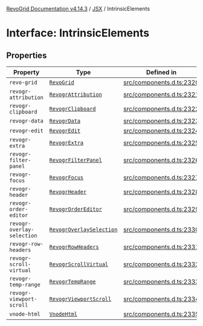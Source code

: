 [RevoGrid Documentation v4.14.3](README.md) / [JSX](Namespace.JSX.md) / IntrinsicElements

# Interface: IntrinsicElements

## Properties

| Property | Type | Defined in |
| ------ | ------ | ------ |
| `revo-grid` | [`RevoGrid`](JSX.Interface.RevoGrid.md) | [src/components.d.ts:2320](https://github.com/revolist/revogrid/blob/4d3feb8340f534dd1ff6941b4d5b83d4d4e2474c/src/components.d.ts#L2320) |
| `revogr-attribution` | [`RevogrAttribution`](JSX.Interface.RevogrAttribution.md) | [src/components.d.ts:2321](https://github.com/revolist/revogrid/blob/4d3feb8340f534dd1ff6941b4d5b83d4d4e2474c/src/components.d.ts#L2321) |
| `revogr-clipboard` | [`RevogrClipboard`](JSX.Interface.RevogrClipboard.md) | [src/components.d.ts:2322](https://github.com/revolist/revogrid/blob/4d3feb8340f534dd1ff6941b4d5b83d4d4e2474c/src/components.d.ts#L2322) |
| `revogr-data` | [`RevogrData`](JSX.Interface.RevogrData.md) | [src/components.d.ts:2323](https://github.com/revolist/revogrid/blob/4d3feb8340f534dd1ff6941b4d5b83d4d4e2474c/src/components.d.ts#L2323) |
| `revogr-edit` | [`RevogrEdit`](JSX.Interface.RevogrEdit.md) | [src/components.d.ts:2324](https://github.com/revolist/revogrid/blob/4d3feb8340f534dd1ff6941b4d5b83d4d4e2474c/src/components.d.ts#L2324) |
| `revogr-extra` | [`RevogrExtra`](JSX.Interface.RevogrExtra.md) | [src/components.d.ts:2325](https://github.com/revolist/revogrid/blob/4d3feb8340f534dd1ff6941b4d5b83d4d4e2474c/src/components.d.ts#L2325) |
| `revogr-filter-panel` | [`RevogrFilterPanel`](JSX.Interface.RevogrFilterPanel.md) | [src/components.d.ts:2326](https://github.com/revolist/revogrid/blob/4d3feb8340f534dd1ff6941b4d5b83d4d4e2474c/src/components.d.ts#L2326) |
| `revogr-focus` | [`RevogrFocus`](JSX.Interface.RevogrFocus.md) | [src/components.d.ts:2327](https://github.com/revolist/revogrid/blob/4d3feb8340f534dd1ff6941b4d5b83d4d4e2474c/src/components.d.ts#L2327) |
| `revogr-header` | [`RevogrHeader`](JSX.Interface.RevogrHeader.md) | [src/components.d.ts:2328](https://github.com/revolist/revogrid/blob/4d3feb8340f534dd1ff6941b4d5b83d4d4e2474c/src/components.d.ts#L2328) |
| `revogr-order-editor` | [`RevogrOrderEditor`](JSX.Interface.RevogrOrderEditor.md) | [src/components.d.ts:2329](https://github.com/revolist/revogrid/blob/4d3feb8340f534dd1ff6941b4d5b83d4d4e2474c/src/components.d.ts#L2329) |
| `revogr-overlay-selection` | [`RevogrOverlaySelection`](JSX.Interface.RevogrOverlaySelection.md) | [src/components.d.ts:2330](https://github.com/revolist/revogrid/blob/4d3feb8340f534dd1ff6941b4d5b83d4d4e2474c/src/components.d.ts#L2330) |
| `revogr-row-headers` | [`RevogrRowHeaders`](JSX.Interface.RevogrRowHeaders.md) | [src/components.d.ts:2331](https://github.com/revolist/revogrid/blob/4d3feb8340f534dd1ff6941b4d5b83d4d4e2474c/src/components.d.ts#L2331) |
| `revogr-scroll-virtual` | [`RevogrScrollVirtual`](JSX.Interface.RevogrScrollVirtual.md) | [src/components.d.ts:2332](https://github.com/revolist/revogrid/blob/4d3feb8340f534dd1ff6941b4d5b83d4d4e2474c/src/components.d.ts#L2332) |
| `revogr-temp-range` | [`RevogrTempRange`](JSX.Interface.RevogrTempRange.md) | [src/components.d.ts:2333](https://github.com/revolist/revogrid/blob/4d3feb8340f534dd1ff6941b4d5b83d4d4e2474c/src/components.d.ts#L2333) |
| `revogr-viewport-scroll` | [`RevogrViewportScroll`](JSX.Interface.RevogrViewportScroll.md) | [src/components.d.ts:2334](https://github.com/revolist/revogrid/blob/4d3feb8340f534dd1ff6941b4d5b83d4d4e2474c/src/components.d.ts#L2334) |
| `vnode-html` | [`VnodeHtml`](JSX.Interface.VnodeHtml.md) | [src/components.d.ts:2335](https://github.com/revolist/revogrid/blob/4d3feb8340f534dd1ff6941b4d5b83d4d4e2474c/src/components.d.ts#L2335) |
